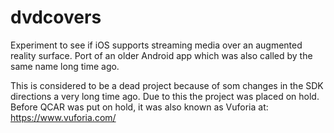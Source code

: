 # dvdcovers
Experiment to see if iOS supports streaming media over an augmented reality surface. Port of an older Android app which was also called by the same name long time ago.

This is considered to be a dead project because of som changes in the SDK directions a very long time ago. Due to this the project was placed on hold. Before QCAR was put on hold, it was also known as Vuforia at: https://www.vuforia.com/
